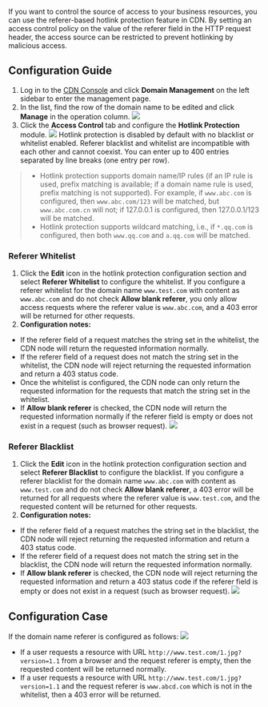 If you want to control the source of access to your business resources, you can use the referer-based hotlink protection feature in CDN. By setting an access control policy on the value of the referer field in the HTTP request header, the access source can be restricted to prevent hotlinking by malicious access.

## Configuration Guide
1. Log in to the [CDN Console](https://console.cloud.tencent.com/cdn) and click **Domain Management** on the left sidebar to enter the management page.
2. In the list, find the row of the domain name to be edited and click **Manage** in the operation column.
 ![](https://main.qcloudimg.com/raw/f5bc41a4fe8fd20dd8b2c098da3878a7.jpg)
3. Click the **Access Control** tab and configure the **Hotlink Protection** module.
 ![](https://main.qcloudimg.com/raw/10ea38c8f5ac219e8b0d7faf455871ba.jpg)
Hotlink protection is disabled by default with no blacklist or whitelist enabled. Referer blacklist and whitelist are incompatible with each other and cannot coexist. You can enter up to 400 entries separated by line breaks (one entry per row).
>- Hotlink protection supports domain name/IP rules (if an IP rule is used, prefix matching is available; if a domain name rule is used, prefix matching is not supported). For example, if `www.abc.com` is configured, then `www.abc.com/123` will be matched, but `www.abc.com.cn` will not; if 127.0.0.1 is configured, then 127.0.0.1/123 will be matched.
> - Hotlink protection supports wildcard matching, i.e., if `*.qq.com` is configured, then both `www.qq.com` and `a.qq.com` will be matched.

### Referer Whitelist
1. Click the **Edit** icon in the hotlink protection configuration section and select **Referer Whitelist** to configure the whitelist.
If you configure a referer whitelist for the domain name `www.test.com` with content as `www.abc.com` and do not check **Allow blank referer**, you only allow access requests where the referer value is `www.abc.com`, and a 403 error will be returned for other requests. 
2. **Configuration notes:** 
 - If the referer field of a request matches the string set in the whitelist, the CDN node will return the requested information normally.
 - If the referer field of a request does not match the string set in the whitelist, the CDN node will reject returning the requested information and return a 403 status code.
 - Once the whitelist is configured, the CDN node can only return the requested information for the requests that match the string set in the whitelist.
 - If **Allow blank referer** is checked, the CDN node will return the requested information normally if the referer field is empty or does not exist in a request (such as browser request).
![](https://main.qcloudimg.com/raw/33fc1792ebd204bc97f8b7d34ea4b4f5.jpg)

### Referer Blacklist
1. Click the **Edit** icon in the hotlink protection configuration section and select **Referer Blacklist** to configure the blacklist.
If you configure a referer blacklist for the domain name `www.abc.com` with content as `www.test.com` and do not check **Allow blank referer**, a 403 error will be returned for all requests where the referer value is `www.test.com`, and the requested content will be returned for other requests.
2. **Configuration notes:** 
 - If the referer field of a request matches the string set in the blacklist, the CDN node will reject returning the requested information and return a 403 status code.
 - If the referer field of a request does not match the string set in the blacklist, the CDN node will return the requested information normally.
 - If **Allow blank referer** is checked, the CDN node will reject returning the requested information and return a 403 status code if the referer field is empty or does not exist in a request (such as browser request).
![](https://main.qcloudimg.com/raw/9e84057459903a7b24f1aa35d1880d28.jpg)

## Configuration Case
If the domain name referer is configured as follows:
![](https://main.qcloudimg.com/raw/f88b6d6e3654b50e04ffd578290f1478.png)
- If a user requests a resource with URL `http://www.test.com/1.jpg?version=1.1` from a browser and the request referer is empty, then the requested content will be returned normally.
- If a user requests a resource with URL `http://www.test.com/1.jpg?version=1.1` and the request referer is `www.abcd.com` which is not in the whitelist, then a 403 error will be returned.
